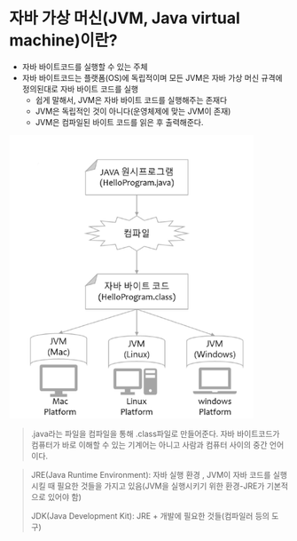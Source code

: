 # 자바 가상 머신(JVM, Java virtual machine)이란?

- 자바 바이트코드를 실행할 수 있는 주체
- 자바 바이트코드는 플랫폼(OS)에 독립적이며 모든 JVM은 자바 가상 머신 규격에 정의된대로 자바 바이트 코드를 실행
  - 쉽게 말해서, JVM은 자바 바이트 코드를 실행해주는 존재다
  - JVM은 독립적인 것이 아니다(운영체제에 맞는 JVM이 존재)
  - JVM은 컴파일된 바이트 코드를 읽은 후 출력해준다.

![image-20221207171023730](assets/image-20221207171023730.png)

> .java라는 파일을 컴파일을 통해 .class파일로 만들어준다. 자바 바이트코드가 컴퓨터가 바로 이해할 수 있는 기계어는 아니고 사람과 컴퓨터 사이의 중간 언어이다.

> JRE(Java Runtime Environment): 자바 실행 환경 , JVM이 자바 코드를 실행시킬 때 필요한 것들을 가지고 있음(JVM을 실행시키기 위한 환경-JRE가 기본적으로 있어야 함)
>
> JDK(Java Development Kit): JRE + 개발에 필요한 것들(컴파일러 등의 도구)